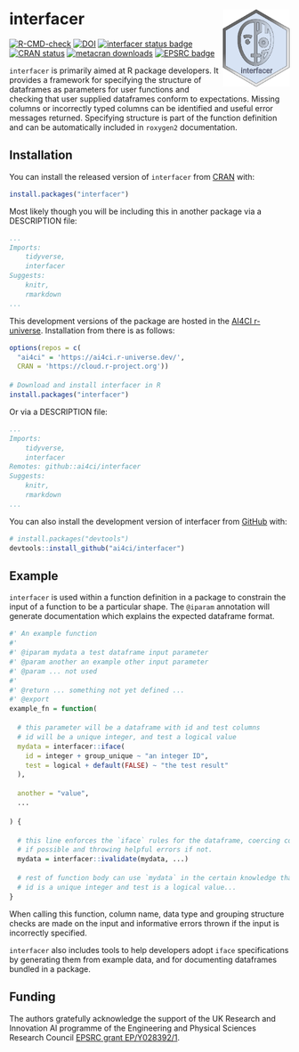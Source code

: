 # interfacer <a href="https://ai4ci.github.io/interfacer/"><img src="man/figures/logo.svg" align="right" height="139" alt="interfacer website" /></a>

<!-- badges: start -->
[![R-CMD-check](https://github.com/ai4ci/interfacer/actions/workflows/R-CMD-check.yaml/badge.svg)](https://github.com/ai4ci/interfacer/actions/workflows/R-CMD-check.yaml)
[![DOI](https://zenodo.org/badge/896003024.svg)](https://doi.org/10.5281/zenodo.14794614)
[![interfacer status badge](https://ai4ci.r-universe.dev/badges/interfacer)](https://ai4ci.r-universe.dev)
[![CRAN status](https://www.r-pkg.org/badges/version/interfacer)](https://CRAN.R-project.org/package=interfacer)
[![metacran downloads](https://cranlogs.r-pkg.org/badges/last-week/interfacer)](https://cran.r-project.org/package=interfacer)
[![EPSRC badge](https://img.shields.io/badge/EPSRC%20grant-EP%2FY028392%2F1-05acb5)](https://gow.epsrc.ukri.org/NGBOViewGrant.aspx?GrantRef=EP/Y028392/1)
<!-- badges: end -->

`interfacer` is primarily aimed at R package developers. It provides a framework
for specifying the structure of dataframes as parameters for user functions and
checking that user supplied dataframes conform to expectations. Missing columns
or incorrectly typed columns can be identified and useful error messages
returned. Specifying structure is part of the function definition and can be
automatically included in `roxygen2` documentation.

## Installation

You can install the released version of `interfacer` from
[CRAN](https://CRAN.R-project.org) with:

``` r
install.packages("interfacer")
```

Most likely though you will be including this in another package via a
DESCRIPTION file:

```yaml
...
Imports: 
    tidyverse,
    interfacer
Suggests: 
    knitr,
    rmarkdown
...
```

This development versions of the package are hosted in the [AI4CI
r-universe](https://ai4ci.r-universe.dev/).
Installation from there is as follows:

``` r
options(repos = c(
  "ai4ci" = 'https://ai4ci.r-universe.dev/',
  CRAN = 'https://cloud.r-project.org'))

# Download and install interfacer in R
install.packages("interfacer")
```

Or via a DESCRIPTION file:

```yaml
...
Imports: 
    tidyverse,
    interfacer
Remotes: github::ai4ci/interfacer
Suggests: 
    knitr,
    rmarkdown
...
```

You can also install the development version of interfacer from [GitHub](https://github.com/) with:

``` r
# install.packages("devtools")
devtools::install_github("ai4ci/interfacer")
```

## Example

`interfacer` is used within a function definition in a package to 
constrain the input of a function to be a particular shape. The `@iparam`
annotation will generate documentation which explains the expected dataframe 
format.

```r
#' An example function
#'
#' @iparam mydata a test dataframe input parameter
#' @param another an example other input parameter  
#' @param ... not used
#'
#' @return ... something not yet defined ...
#' @export
example_fn = function(
  
  # this parameter will be a dataframe with id and test columns
  # id will be a unique integer, and test a logical value
  mydata = interfacer::iface(
    id = integer + group_unique ~ "an integer ID",
    test = logical + default(FALSE) ~ "the test result"
  ),
  
  another = "value",
  ...
  
) {
  
  # this line enforces the `iface` rules for the dataframe, coercing columns
  # if possible and throwing helpful errors if not.
  mydata = interfacer::ivalidate(mydata, ...)
  
  # rest of function body can use `mydata` in the certain knowledge that
  # id is a unique integer and test is a logical value...
}
```

When calling this function, column name, data type and grouping structure checks
are made on the input and informative errors thrown if the input is incorrectly
specified.

`interfacer` also includes tools to help developers adopt `iface` specifications
by generating them from example data, and for documenting dataframes bundled in
a package.

## Funding

The authors gratefully acknowledge the support of the UK Research and Innovation
AI programme of the Engineering and Physical Sciences Research Council [EPSRC
grant EP/Y028392/1](https://gow.epsrc.ukri.org/NGBOViewGrant.aspx?GrantRef=EP/Y028392/1).
